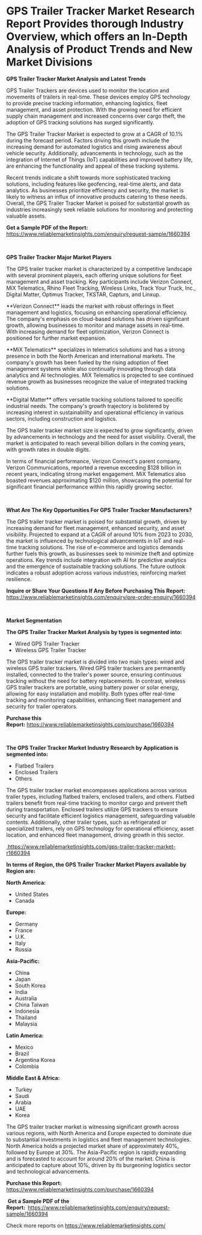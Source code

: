 <p><h1>GPS Trailer Tracker Market Research Report Provides thorough Industry Overview, which offers an In-Depth Analysis of Product Trends and New Market Divisions</h1></p><p><strong>GPS Trailer Tracker Market Analysis and Latest Trends</strong></p>
<p><p>GPS Trailer Trackers are devices used to monitor the location and movements of trailers in real-time. These devices employ GPS technology to provide precise tracking information, enhancing logistics, fleet management, and asset protection. With the growing need for efficient supply chain management and increased concerns over cargo theft, the adoption of GPS tracking solutions has surged significantly.</p><p>The GPS Trailer Tracker Market is expected to grow at a CAGR of 10.1% during the forecast period. Factors driving this growth include the increasing demand for automated logistics and rising awareness about vehicle security. Additionally, advancements in technology, such as the integration of Internet of Things (IoT) capabilities and improved battery life, are enhancing the functionality and appeal of these tracking systems.</p><p>Recent trends indicate a shift towards more sophisticated tracking solutions, including features like geofencing, real-time alerts, and data analytics. As businesses prioritize efficiency and security, the market is likely to witness an influx of innovative products catering to these needs. Overall, the GPS Trailer Tracker Market is poised for substantial growth as industries increasingly seek reliable solutions for monitoring and protecting valuable assets.</p></p>
<p><strong>Get a Sample PDF of the Report:&nbsp;</strong> <a href="https://www.reliablemarketinsights.com/enquiry/request-sample/1660394?utm_campaign=3369&utm_medium=2&utm_source=Github&utm_content=ia&utm_term=06042025&utm_id=gps-trailer-tracker">https://www.reliablemarketinsights.com/enquiry/request-sample/1660394</a></p>
<p>&nbsp;</p>
<p><strong>GPS Trailer Tracker Major Market Players</strong></p>
<p><p>The GPS trailer tracker market is characterized by a competitive landscape with several prominent players, each offering unique solutions for fleet management and asset tracking. Key participants include Verizon Connect, MiX Telematics, Rhino Fleet Tracking, Wireless Links, Track Your Truck, Inc., Digital Matter, Optimus Tracker, TKSTAR, Capturs, and Linxup.</p><p>**Verizon Connect** leads the market with robust offerings in fleet management and logistics, focusing on enhancing operational efficiency. The company's emphasis on cloud-based solutions has driven significant growth, allowing businesses to monitor and manage assets in real-time. With increasing demand for fleet optimization, Verizon Connect is positioned for further market expansion.</p><p>**MiX Telematics** specializes in telematics solutions and has a strong presence in both the North American and international markets. The company's growth has been fueled by the rising adoption of fleet management systems while also continually innovating through data analytics and AI technologies. MiX Telematics is projected to see continued revenue growth as businesses recognize the value of integrated tracking solutions.</p><p>**Digital Matter** offers versatile tracking solutions tailored to specific industrial needs. The company's growth trajectory is bolstered by increasing interest in sustainability and operational efficiency in various sectors, including construction and logistics.</p><p>The GPS trailer tracker market size is expected to grow significantly, driven by advancements in technology and the need for asset visibility. Overall, the market is anticipated to reach several billion dollars in the coming years, with growth rates in double digits.</p><p>In terms of financial performance, Verizon Connect's parent company, Verizon Communications, reported a revenue exceeding $128 billion in recent years, indicating strong market engagement. MiX Telematics also boasted revenues approximating $120 million, showcasing the potential for significant financial performance within this rapidly growing sector.</p></p>
<p>&nbsp;</p>
<p><strong>What Are The Key Opportunities For GPS Trailer Tracker Manufacturers?</strong></p>
<p><p>The GPS trailer tracker market is poised for substantial growth, driven by increasing demand for fleet management, enhanced security, and asset visibility. Projected to expand at a CAGR of around 10% from 2023 to 2030, the market is influenced by technological advancements in IoT and real-time tracking solutions. The rise of e-commerce and logistics demands further fuels this growth, as businesses seek to minimize theft and optimize operations. Key trends include integration with AI for predictive analytics and the emergence of sustainable tracking solutions. The future outlook indicates a robust adoption across various industries, reinforcing market resilience.</p></p>
<p><strong>Inquire or Share Your Questions If Any Before Purchasing This Report:</strong> <a href="https://www.reliablemarketinsights.com/enquiry/pre-order-enquiry/1660394?utm_campaign=3369&utm_medium=2&utm_source=Github&utm_content=ia&utm_term=06042025&utm_id=gps-trailer-tracker">https://www.reliablemarketinsights.com/enquiry/pre-order-enquiry/1660394</a></p>
<p>&nbsp;</p>
<p><strong>Market Segmentation</strong></p>
<p><strong>The GPS Trailer Tracker Market Analysis by types is segmented into:</strong></p>
<p><ul><li>Wired GPS Trailer Tracker</li><li>Wireless GPS Trailer Tracker</li></ul></p>
<p><p>The GPS trailer tracker market is divided into two main types: wired and wireless GPS trailer trackers. Wired GPS trailer trackers are permanently installed, connected to the trailer's power source, ensuring continuous tracking without the need for battery replacements. In contrast, wireless GPS trailer trackers are portable, using battery power or solar energy, allowing for easy installation and mobility. Both types offer real-time tracking and monitoring capabilities, enhancing fleet management and security for trailer operators.</p></p>
<p><strong>Purchase this Report:&nbsp;</strong><a href="https://www.reliablemarketinsights.com/purchase/1660394?utm_campaign=3369&utm_medium=2&utm_source=Github&utm_content=ia&utm_term=06042025&utm_id=gps-trailer-tracker">https://www.reliablemarketinsights.com/purchase/1660394</a></p>
<p>&nbsp;</p>
<p><strong>The GPS Trailer Tracker Market Industry Research by Application is segmented into:</strong></p>
<p><ul><li>Flatbed Trailers</li><li>Enclosed Trailers</li><li>Others</li></ul></p>
<p><p>The GPS trailer tracker market encompasses applications across various trailer types, including flatbed trailers, enclosed trailers, and others. Flatbed trailers benefit from real-time tracking to monitor cargo and prevent theft during transportation. Enclosed trailers utilize GPS trackers to ensure security and facilitate efficient logistics management, safeguarding valuable contents. Additionally, other trailer types, such as refrigerated or specialized trailers, rely on GPS technology for operational efficiency, asset location, and enhanced fleet management, driving growth in this sector.</p></p>
<p><a href="https://www.reliablemarketinsights.com/gps-trailer-tracker-market-r1660394?utm_campaign=3369&utm_medium=2&utm_source=Github&utm_content=ia&utm_term=06042025&utm_id=gps-trailer-tracker">&nbsp;https://www.reliablemarketinsights.com/gps-trailer-tracker-market-r1660394</a></p>
<p><strong>In terms of Region, the GPS Trailer Tracker Market Players available by Region are:</strong></p>
<p>
    <p> <strong> North America: </strong>
        <ul>
            <li>United States</li>
            <li>Canada</li>
        </ul>
        </p> 
    <p> <strong> Europe: </strong>
        <ul>
            <li>Germany</li>
            <li>France</li>
            <li>U.K.</li>
            <li>Italy</li>
            <li>Russia</li>
        </ul>
        </p> 
    <p> <strong> Asia-Pacific: </strong>
        <ul>
            <li>China</li>
            <li>Japan</li>
            <li>South Korea</li>
            <li>India</li>
            <li>Australia</li>
            <li>China Taiwan</li>
            <li>Indonesia</li>
            <li>Thailand</li>
            <li>Malaysia</li>
        </ul>
        </p> 
    <p> <strong> Latin America: </strong>
        <ul>
            <li>Mexico</li>
            <li>Brazil</li>
            <li>Argentina Korea</li>
            <li>Colombia</li>
        </ul>
        </p> 
    <p> <strong> Middle East & Africa: </strong>
        <ul>
            <li>Turkey</li>
            <li>Saudi</li>
            <li>Arabia</li>
            <li>UAE</li>
            <li>Korea</li>
        </ul>
    </p>
    </p>
<p><p>The GPS trailer tracker market is witnessing significant growth across various regions, with North America and Europe expected to dominate due to substantial investments in logistics and fleet management technologies. North America holds a projected market share of approximately 40%, followed by Europe at 30%. The Asia-Pacific region is rapidly expanding and is forecasted to account for around 20% of the market. China is anticipated to capture about 10%, driven by its burgeoning logistics sector and technological advancements.</p></p>
<p><strong>Purchase this Report: </strong><a href="https://www.reliablemarketinsights.com/purchase/1660394?utm_campaign=3369&utm_medium=2&utm_source=Github&utm_content=ia&utm_term=06042025&utm_id=gps-trailer-tracker">https://www.reliablemarketinsights.com/purchase/1660394</a></p>
<p>&nbsp;<strong>Get a Sample PDF of the Report:&nbsp;&nbsp;</strong><a href="https://www.reliablemarketinsights.com/enquiry/request-sample/1660394?utm_campaign=3369&utm_medium=2&utm_source=Github&utm_content=ia&utm_term=06042025&utm_id=gps-trailer-tracker">https://www.reliablemarketinsights.com/enquiry/request-sample/1660394</a></p>
<p><strong></strong></p>
<p>Check more reports on <a href="https://www.reliablemarketinsights.com/?utm_campaign=3369&utm_medium=2&utm_source=Github&utm_content=ia&utm_term=06042025&utm_id=gps-trailer-tracker">https://www.reliablemarketinsights.com/</a></p>